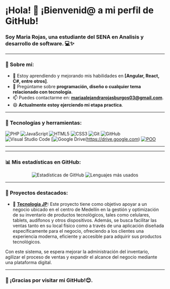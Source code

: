 # ¡Hola! 👋 ¡Bienvenid@ a mi perfil de GitHub!

### Soy Maria Rojas, una estudiante del SENA en Analisis y desarrollo de software. 💻✨

---

### 🌟 Sobre mí:
- 🌱 Estoy aprendiendo y mejorando mis habilidades en **[Angular, React, C#, entre otros]**.
- 💬 Pregúntame sobre **programación, diseño o cualquier tema relacionado con tecnología**.
- 📫 Puedes contactarme en: **mariaalejandrarojasburgos03@gmail.com**.
- 😄 **Actualmente estoy ejerciendo mi etapa practica**.


---

### 🔧 Tecnologías y herramientas:
![PHP](https://img.shields.io/badge/-PHP-777BB4?logo=php&logoColor=white&style=flat)
![JavaScript](https://img.shields.io/badge/-JavaScript-F7DF1E?logo=javascript&logoColor=black&style=flat)
![HTML5](https://img.shields.io/badge/-HTML5-E34F26?logo=html5&logoColor=white&style=flat)
![CSS3](https://img.shields.io/badge/-CSS3-1572B6?logo=css3&logoColor=white&style=flat)
![Git](https://img.shields.io/badge/-Git-F05032?logo=git&logoColor=white&style=flat)
![GitHub](https://img.shields.io/badge/-GitHub-181717?logo=github&logoColor=white&style=flat)
![Visual Studio Code](https://img.shields.io/badge/-VS%20Code-0078D4?logo=visual-studio-code&logoColor=white&style=flat)
[![Google Drive](https://img.shields.io/badge/-Google%20Drive-4285F4?logo=google-drive&logoColor=white&style=flat)(https://drive.google.com)
[![POO](https://img.shields.io/badge/-POO%20Concepts-4CAF50?logo=code&logoColor=white&style=flat)](https://es.wikipedia.org/wiki/Programaci%C3%B3n_orientada_a_objetos)

---


---

### 📊 Mis estadísticas en GitHub:
<p align="center">
  <img src="https://github-readme-stats.vercel.app/api?username=mariarojas1202&show_icons=true&theme=radical" alt="Estadísticas de GitHub" />
  <img src="https://github-readme-stats.vercel.app/api/top-langs/?username=mariarojas1202&layout=compact&theme=radical" alt="Lenguajes más usados" />
</p>

---

### 🌈 Proyectos destacados:
- 🎨 **[Tecnologia JP](#):** Este proyecto tiene como objetivo apoyar a un negocio ubicado en el centro de Medellín en la gestión y optimización de su inventario de productos tecnológicos, tales como celulares, tablets, audífonos y otros dispositivos. Además, se busca facilitar las ventas tanto en su local físico como a través de una aplicación diseñada específicamente para el negocio, ofreciendo a los clientes una experiencia moderna, eficiente y accesible para adquirir sus productos tecnológicos.

Con este sistema, se espera mejorar la administración del inventario, agilizar el proceso de ventas y expandir el alcance del negocio mediante una plataforma digital.

---

### 🎉 ¡Gracias por visitar mi GitHub!😊.

